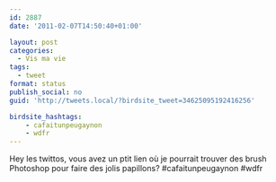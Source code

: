 ```yaml
---
id: 2887
date: '2011-02-07T14:50:40+01:00'

layout: post
categories:
  - Vis ma vie
tags:
  - tweet
format: status
publish_social: no
guid: 'http://tweets.local/?birdsite_tweet=34625095192416256'

birdsite_hashtags:
    - cafaitunpeugaynon
    - wdfr
---
```


Hey les twittos, vous avez un ptit lien où je pourrait trouver des brush Photoshop pour faire des jolis papillons? #cafaitunpeugaynon #wdfr